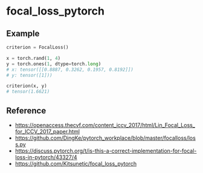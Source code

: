 # focal_loss_pytorch

## Example

```py
criterion = FocalLoss()

x = torch.rand(1, 4)
y = torch.ones(1, dtype=torch.long)
# x: tensor([[0.8887, 0.3262, 0.1957, 0.8192]])
# y: tensor([1]))

criterion(x, y)
# tensor(1.6621)
```

## Reference

- https://openaccess.thecvf.com/content_iccv_2017/html/Lin_Focal_Loss_for_ICCV_2017_paper.html
- https://github.com/DingKe/pytorch_workplace/blob/master/focalloss/loss.py
- https://discuss.pytorch.org/t/is-this-a-correct-implementation-for-focal-loss-in-pytorch/43327/4
- https://github.com/Kitsunetic/focal_loss_pytorch
